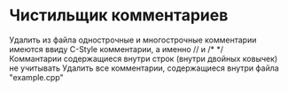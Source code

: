 # Чистильщик комментариев

Удалить из файла однострочные и многострочные комментарии
имеются ввиду C-Style комментарии, а именно // и /* */  
Коммантарии содержащиеся внутри строк (внутри двойных ковычек) не учитывать
Удалить все комментарии, содержащиеся внутри файла "example.cpp"
